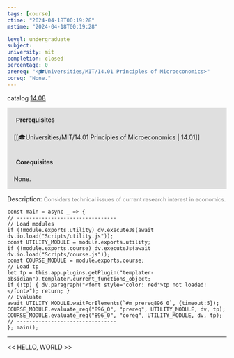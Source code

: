```yaml
---
tags: [course]
ctime: "2024-04-18T00:19:28"
mstime: "2024-04-18T00:19:28"

level: undergraduate
subject: 
university: mit
completion: closed
percentage: 0
prereq: "<🎓Universities/MIT/14.01 Principles of Microeconomics>"
coreq: "None."
---
```


catalog [14.08](http://student.mit.edu/catalog/m14a.html#14.08)

<span style="display: block; padding: 15px; background-color: rgb(100, 100, 100, 0.2);"><font id="m_prereq896_0" style="display: block; font-family: Arial, sans-serif; font-weight: bold; padding: 5px">Prerequisites</font><br><span id="prereq896_0">[[🎓Universities/MIT/14.01 Principles of Microeconomics | 14.01]]</span></span>
<span style="display: block; padding: 15px; background-color: rgb(100, 100, 100, 0.2);"><font id="m_coreq896_0" style="display: block; font-family: Arial, sans-serif; font-weight: bold; padding: 5px">Corequisites</font><br><span id="coreq896_0">None.</span></span>

<font style="">Description:</font>
<font style="color: grey; font-size: 0.8rem;">Considers technical issues of current research interest in economics.</font>

```dataviewjs
const main = async _ => {
// --------------------------------
// Load modules
if (!module.exports.utility) dv.executeJs(await dv.io.load("Scripts/utility.js"));
const UTILITY_MODULE = module.exports.utility;
if (!module.exports.course) dv.executeJs(await dv.io.load("Scripts/course.js"));
const COURSE_MODULE = module.exports.course;
// Load tp
let tp = this.app.plugins.getPlugin("templater-obsidian").templater.current_functions_object;
if (!tp) { dv.paragraph("<font style='color: red'>tp not loaded!</font>"); return; }
// Evaluate
await UTILITY_MODULE.waitForElements(`#m_prereq896_0`, {timeout:5});
COURSE_MODULE.evaluate_req("896_0", "prereq", UTILITY_MODULE, dv, tp);
COURSE_MODULE.evaluate_req("896_0", "coreq", UTILITY_MODULE, dv, tp);
// --------------------------------
}; main();
```

---

<< HELLO, WORLD >>
